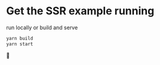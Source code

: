 # Get the SSR example running

run locally or build and serve

```bash
yarn build
yarn start
```

🍻
